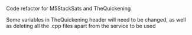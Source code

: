 Code refactor for M5StackSats and TheQuickening

Some variables in TheQuickening header will need to be changed, as well as deleting all the .cpp files apart from the service to be used

